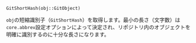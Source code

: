 ```
GitShortHash(obj::GitObject)
```

`obj`の短縮識別子（`GitShortHash`）を取得します。最小の長さ（文字数）は`core.abbrev`設定オプションによって決定され、リポジトリ内のオブジェクトを明確に識別するのに十分な長さになります。
